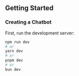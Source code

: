 ## Getting Started
### Creating a Chatbot 
First, run the development server:

```bash
npm run dev
# or
yarn dev
# or
pnpm dev
# or
bun dev
```
